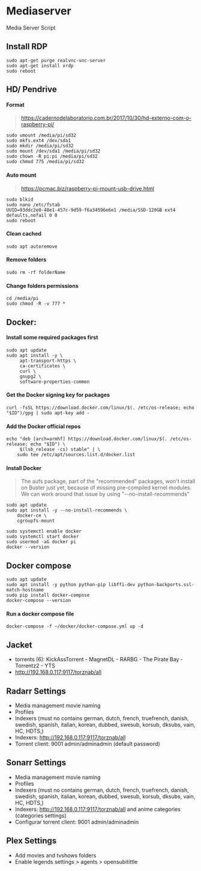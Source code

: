 # Mediaserver
Media Server Script

## Install RDP
```
sudo apt-get purge realvnc-vnc-server
sudo apt-get install xrdp
sudo reboot
```

## HD/ Pendrive
#### Format
> https://cadernodelaboratorio.com.br/2017/10/30/hd-externo-com-o-raspberry-pi/
```
sudo umount /media/pi/sd32
sudo mkfs.ext4 /dev/sda1
sudo mkdir /media/pi/sd32
sudo mount /dev/sda1 /media/pi/sd32
sudo chown -R pi:pi /media/pi/sd32
sudo chmod 775 /media/pi/sd32
```
#### Auto mount
> https://pcmac.biz/raspberry-pi-mount-usb-drive.html
```
sudo blkid
sudo nano /etc/fstab
UUID=93ddc2e0-48e1-457c-9d59-f6a34596e6e1 /media/SSD-120GB ext4 defaults,nofail 0 0
sudo reboot
```
#### Clean cached
```
sudo apt autoremove
```
#### Remove folders
```
sudo rm -rf folderName
```
#### Change folders permissions
```
cd /media/pi
sudo chmod -R -v 777 *
```

## Docker:
#### Install some required packages first
```
sudo apt update
sudo apt install -y \
     apt-transport-https \
     ca-certificates \
     curl \
     gnupg2 \
     software-properties-common
```
#### Get the Docker signing key for packages
```
curl -fsSL https://download.docker.com/linux/$(. /etc/os-release; echo "$ID")/gpg | sudo apt-key add -
```
#### Add the Docker official repos
```
echo "deb [arch=armhf] https://download.docker.com/linux/$(. /etc/os-release; echo "$ID") \
     $(lsb_release -cs) stable" | \
    sudo tee /etc/apt/sources.list.d/docker.list
```
#### Install Docker
> The aufs package, part of the "recommended" packages, won't install on Buster just yet, because of missing pre-compiled kernel modules. We can work around that issue by using "--no-install-recommends"
```
sudo apt update
sudo apt install -y --no-install-recommends \
    docker-ce \
    cgroupfs-mount

sudo systemctl enable docker
sudo systemctl start docker
sudo usermod -aG docker pi
docker --version
```
## Docker compose
```
sudo apt update
sudo apt install -y python python-pip libffi-dev python-backports.ssl-match-hostname
sudo pip install docker-compose
docker-compose --version 
```
#### Run a docker compose file
```
docker-compose -f ~/docker/docker-compose.yml up -d
```

## Jacket 
- torrents (6): KickAssTorrent - MagnetDL - RARBG - The Pirate Bay - Torrentz2 - YTS
- http://192.168.0.117:9117/torznab/all

## Radarr Settings
- Media management movie naming
- Profiles
- Indexers (must no contains german, dutch, french, truefrench, danish, swedish, spanish, italian, korean, dubbed, swesub, korsub, dksubs, vain, HC, HDTS,)
- Indexers: http://192.168.0.117:9117/torznab/all
- Torrent client: 9001 admin/adminadmin (default password)

## Sonarr Settings
- Media management movie naming
- Profiles
- Indexers (must no contains german, dutch, french, truefrench, danish, swedish, spanish, italian, korean, dubbed, swesub, korsub, dksubs, vain, HC, HDTS,)
- Indexers: http://192.168.0.117:9117/torznab/all and anime categories (categories settings)
- Configurar torrent client: 9001 admin/adminadmin

## Plex Settings
- Add movies and tvshows folders
- Enable legends settings > agents > opensubitittle
